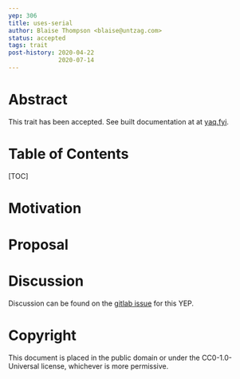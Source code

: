 ```yaml
---
yep: 306
title: uses-serial
author: Blaise Thompson <blaise@untzag.com>
status: accepted
tags: trait
post-history: 2020-04-22
              2020-07-14
---
```


# Abstract

This trait has been accepted.
See built documentation at at [yaq.fyi](https://yaq.fyi/traits/uses-serial).

# Table of Contents

[TOC]

# Motivation

# Proposal

# Discussion

Discussion can be found on the [gitlab issue](https://gitlab.com/yaq/yeps/-/issues/19) for this YEP.

# Copyright

This document is placed in the public domain or under the CC0-1.0-Universal license, whichever is more permissive.
